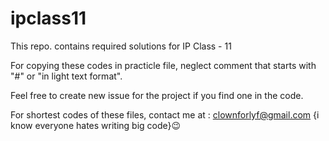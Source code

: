 # ipclass11
This repo. contains required solutions for IP Class - 11

For copying these codes in practicle file, neglect comment that starts with "#" or "in light text format".

Feel free to create new issue for the project if you find one in the code.

For shortest codes of these files, contact me at : clownforlyf@gmail.com {i know everyone hates writing big code}😉
